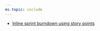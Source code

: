 ```yaml
---
ms.topic: include
---
```


- [Inline sprint burndown using story points](#inline-sprint-burndown-using-story-points)

